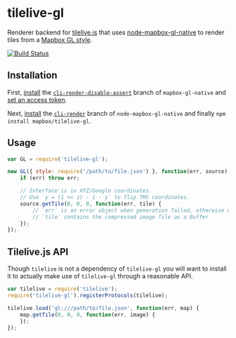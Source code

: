 # tilelive-gl

Renderer backend for [tilelive.js](http://github.com/mapbox/tilelive.js) that uses [node-mapbox-gl-native](http://github.com/mapbox/node-mapbox-gl-native) to render tiles from a [Mapbox GL style](https://www.mapbox.com/mapbox-gl-style-spec/).

[![Build Status](https://secure.travis-ci.org/mapbox/tilelive-gl.png)](http://travis-ci.org/mapbox/tilelive-gl)


## Installation

First, [install](https://github.com/mapbox/mapbox-gl-native/tree/cli-render-disable-assert#build-instructions) the [`cli-render-disable-assert`](https://github.com/mapbox/mapbox-gl-native/tree/cli-render-disable-assert) branch of `mapbox-gl-native` and [set an access token](https://github.com/mapbox/mapbox-gl-native/tree/cli-render-disable-assert#mapbox-api-access-tokens).

Next, [install](https://github.com/mapbox/node-mapbox-gl-native/tree/cli-render#installing) the [`cli-render`](https://github.com/mapbox/node-mapbox-gl-native/tree/cli-render) branch of `node-mapbox-gl-native` and finally `npm install mapbox/tilelive-gl`.

## Usage

```javascript
var GL = require('tilelive-gl');

new GL({ style: require('/path/to/file.json') }, function(err, source) {
    if (err) throw err;

    // Interface is in XYZ/Google coordinates.
    // Use `y = (1 << z) - 1 - y` to flip TMS coordinates.
    source.getTile(0, 0, 0, function(err, tile) {
        // `err` is an error object when generation failed, otherwise null.
        // `tile` contains the compressed image file as a Buffer
    });
});
```

## Tilelive.js API

Though `tilelive` is not a dependency of `tilelive-gl` you will want to install it to actually make use of `tilelive-gl` through a reasonable API.

```javascript
var tilelive = require('tilelive');
require('tilelive-gl').registerProtocols(tilelive);

tilelive.load('gl:///path/to/file.json', function(err, map) {
    map.getTile(0, 0, 0, function(err, image) {
    });
});
```
